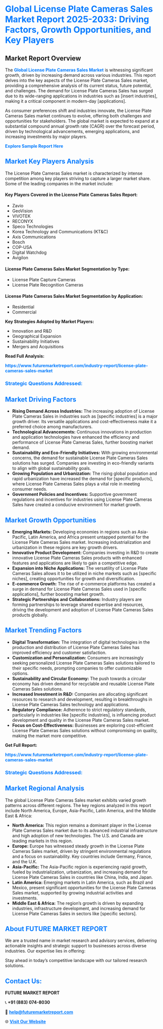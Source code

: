 <h1 style="color: #007BFF;">Global License Plate Cameras Sales Market Report 2025-2033: Driving Factors, Growth Opportunities, and Key Players</h1>

<section id="overview">
<h2>Market Report Overview</h2>
<p>The <a href="https://www.futuremarketreport.com/industry-report/license-plate-cameras-sales-market" style="color: #007BFF; text-decoration: none;"><strong>Global License Plate Cameras Sales Market</strong></a> is witnessing significant growth, driven by increasing demand across various industries. This report delves into the key aspects of the License Plate Cameras Sales market, providing a comprehensive analysis of its current status, future potential, and challenges. The demand for License Plate Cameras Sales has surged due to its wide-ranging applications in industries such as [insert industries], making it a critical component in modern-day [applications].</p>
<p>As consumer preferences shift and industries innovate, the License Plate Cameras Sales market continues to evolve, offering both challenges and opportunities for stakeholders. The global market is expected to expand at a substantial compound annual growth rate (CAGR) over the forecast period, driven by technological advancements, emerging applications, and increasing investments by major players.</p>
</section>

<section id="overview">
<p><a href="https://www.futuremarketreport.com/request-sample/reportId=104289" style="color: #007BFF; text-decoration: none;"><strong>Explore Sample Report Here</strong></a></p>
</section>

<section id="key-players">
<h2 style="color: #007BFF;">Market Key Players Analysis</h2>
<p>The License Plate Cameras Sales market is characterized by intense competition among key players striving to capture a larger market share. Some of the leading companies in the market include:</p>
<h4>Key Players Covered in the License Plate Cameras Sales Report:</h4>
<ul><li>Zavio</li><li>GeoVision</li><li>VIVOTEK</li><li>RECONYX</li><li>Speco Technologies</li><li>Korea Technology and Communications (KT&amp;C)</li><li>Axis Communications</li><li>Bosch</li><li>COP-USA</li><li>Digital Watchdog</li><li>Avigilon</li></ul>
<h4>License Plate Cameras Sales Market Segmentation by Type:</h4>
<ul><li>License Plate Capture Cameras</li><li>License Plate Recognition Cameras</li></ul>

<h4>License Plate Cameras Sales Market Segmentation by Application:</h4>
<ul><li>Residential</li><li>Commercial</li></ul>
<p><strong>Key Strategies Adopted by Market Players:</strong></p>
<ul>
<li>Innovation and R&D</li>
<li>Geographical Expansion</li>
<li>Sustainability Initiatives</li>
<li>Mergers and Acquisitions</li>
</ul>
</section>

<section>
<p><strong>Read Full Analysis: </strong></p><a href="https://www.futuremarketreport.com/industry-report/license-plate-cameras-sales-market" style="color: #007BFF; text-decoration: none;"><strong>https://www.futuremarketreport.com/industry-report/license-plate-cameras-sales-market</strong></a>
<h3 style="color: #007BFF;">Strategic Questions Addressed:</h3>
</section>

<section id="driving-factors">
<h2 style="color: #007BFF;">Market Driving Factors</h2>
<ul>
<li><strong>Rising Demand Across Industries:</strong> The increasing adoption of License Plate Cameras Sales in industries such as [specific industries] is a major growth driver. Its versatile applications and cost-effectiveness make it a preferred choice among manufacturers.</li>
<li><strong>Technological Advancements:</strong> Continuous innovations in production and application technologies have enhanced the efficiency and performance of License Plate Cameras Sales, further boosting market demand.</li>
<li><strong>Sustainability and Eco-Friendly Initiatives:</strong> With growing environmental concerns, the demand for sustainable License Plate Cameras Sales solutions has surged. Companies are investing in eco-friendly variants to align with global sustainability goals.</li>
<li><strong>Growing Population and Urbanization:</strong> The rising global population and rapid urbanization have increased the demand for [specific products], where License Plate Cameras Sales plays a vital role in meeting consumer needs.</li>
<li><strong>Government Policies and Incentives:</strong> Supportive government regulations and incentives for industries using License Plate Cameras Sales have created a conducive environment for market growth.</li>
</ul>
</section>

<section id="growth-opportunities">
<h2 style="color: #007BFF;">Market Growth Opportunities</h2>
<ul>
<li><strong>Emerging Markets:</strong> Developing economies in regions such as Asia-Pacific, Latin America, and Africa present untapped potential for the License Plate Cameras Sales market. Increasing industrialization and urbanization in these regions are key growth drivers.</li>
<li><strong>Innovative Product Development:</strong> Companies investing in R&D to create innovative License Plate Cameras Sales products with enhanced features and applications are likely to gain a competitive edge.</li>
<li><strong>Expansion into Niche Applications:</strong> The versatility of License Plate Cameras Sales allows it to be utilized in niche markets such as [specific niches], creating opportunities for growth and diversification.</li>
<li><strong>E-commerce Growth:</strong> The rise of e-commerce platforms has created a surge in demand for License Plate Cameras Sales used in [specific applications], further boosting market growth.</li>
<li><strong>Strategic Partnerships and Collaborations:</strong> Industry players are forming partnerships to leverage shared expertise and resources, driving the development and adoption of License Plate Cameras Sales products globally.</li>
</ul>
</section>

<section id="trending-factors">
<h2 style="color: #007BFF;">Market Trending Factors</h2>
<ul>
<li><strong>Digital Transformation:</strong> The integration of digital technologies in the production and distribution of License Plate Cameras Sales has improved efficiency and customer satisfaction.</li>
<li><strong>Customization and Personalization:</strong> Consumers are increasingly seeking personalized License Plate Cameras Sales solutions tailored to their specific needs, prompting companies to offer customizable options.</li>
<li><strong>Sustainability and Circular Economy:</strong> The push towards a circular economy has driven demand for recyclable and reusable License Plate Cameras Sales solutions.</li>
<li><strong>Increased Investment in R&D:</strong> Companies are allocating significant resources to research and development, resulting in breakthroughs in License Plate Cameras Sales technology and applications.</li>
<li><strong>Regulatory Compliance:</strong> Adherence to strict regulatory standards, particularly in industries like [specific industries], is influencing product development and quality in the License Plate Cameras Sales market.</li>
<li><strong>Focus on Cost-Effectiveness:</strong> Businesses are exploring cost-efficient License Plate Cameras Sales solutions without compromising on quality, making the market more competitive.</li>
</ul>
</section>

<section>
<p><strong>Get Full Report: </strong></p><a href="https://www.futuremarketreport.com/industry-report/license-plate-cameras-sales-market" style="color: #007BFF; text-decoration: none;"><strong>https://www.futuremarketreport.com/industry-report/license-plate-cameras-sales-market</strong></a>
<h3 style="color: #007BFF;">Strategic Questions Addressed:</h3>
</section>


<section id="regional-analysis">
<h2 style="color: #007BFF;">Market Regional Analysis</h2>
<p>The global License Plate Cameras Sales market exhibits varied growth patterns across different regions. The key regions analyzed in this report include North America, Europe, Asia-Pacific, Latin America, and the Middle East & Africa:</p>
<ul>
<li><strong>North America:</strong> This region remains a dominant player in the License Plate Cameras Sales market due to its advanced industrial infrastructure and high adoption of new technologies. The U.S. and Canada are leading markets in this region.</li>
<li><strong>Europe:</strong> Europe has witnessed steady growth in the License Plate Cameras Sales market, driven by stringent environmental regulations and a focus on sustainability. Key countries include Germany, France, and the U.K.</li>
<li><strong>Asia-Pacific:</strong> The Asia-Pacific region is experiencing rapid growth, fueled by industrialization, urbanization, and increasing demand for License Plate Cameras Sales in countries like China, India, and Japan.</li>
<li><strong>Latin America:</strong> Emerging markets in Latin America, such as Brazil and Mexico, present significant opportunities for the License Plate Cameras Sales market, supported by growing industrial activities and investments.</li>
<li><strong>Middle East & Africa:</strong> The region’s growth is driven by expanding industries, infrastructure development, and increasing demand for License Plate Cameras Sales in sectors like [specific sectors].</li>
</ul>
</section>

<footer>
<h2 style="color: #007BFF;">About FUTURE MARKET REPORT</h2>
<p>We are a trusted name in market research and advisory services, delivering actionable insights and strategic support to businesses across diverse industries. Our expertise lies in offering:</p>

<p>Stay ahead in today’s competitive landscape with our tailored research solutions.</p>

<h2 style="color: #007BFF;">Contact Us:</h2>
<p><strong>FUTURE MARKET REPORT</strong></p>
<p>📞 <strong>+91 (883) 074-8030</strong></p>
<p>📧 <strong><a href="mailto:help@futuremarketreport.com" style="color: #007BFF;">help@futuremarketreport.com</a></strong></p>
<p>🌐 <strong><a href="https://www.futuremarketreport.com/" style="color: #007BFF;">Visit Our Website</a></strong></p>
</footer>